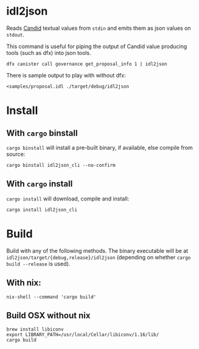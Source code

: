 idl2json
========

Reads [Candid](https://github.com/dfinity/candid) textual values from `stdin` and emits them as json values on `stdout`.

This command is useful for piping the output of Candid value producing tools (such as dfx) into json tools.

```
dfx canister call governance get_proposal_info 1 | idl2json
```

There is sample output to play with without dfx:

```
<samples/proposal.idl ./target/debug/idl2json
```

# Install

## With `cargo` binstall
`cargo binstall` will install a pre-built binary, if available, else compile from source:
```
cargo binstall idl2json_cli --no-confirm
```

## With `cargo` install
`cargo install` will download, compile and install:
```
cargo install idl2json_cli
```

# Build

Build with any of the following methods.  The binary executable will be at `idl2json/target/{debug,release}/idl2json` (depending on whether `cargo build --release` is used).

## With nix:
```
nix-shell --command 'cargo build'
```

## Build OSX without nix

```
brew install libiconv
export LIBRARY_PATH=/usr/local/Cellar/libiconv/1.16/lib/
cargo build
```
